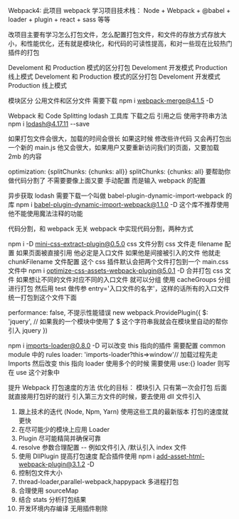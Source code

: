 Webpack4:
此项目 webpack 学习项目技术栈： Node + Webpack + @babel + loader + plugin + react + sass 等等

改项目主要有学习怎么打包文件，怎么配置打包文件，和文件的存放方式存放大小，和性能优化，还有就是模块化，和代码的可读性提高，和对一些现在比较热门插件的打包

Develoment 和 Production 模式的区分打包
Develoment 开发模式
Production 线上模式
Develoment 和 Production 模式的区分打包
Develoment 开发模式
Production 线上模式

模块区分 公用文件和区分文件 需要下载 npm i webpack-merge@4.1.5 -D

Webpack 和 Code Splitting
lodash 工具库 下载之后 引用之后 使用字符串方法
npm i lodash@4.17.11 --save

如果打包文件会很大，加载的时间会很长 如果这时候 修改些许代码 又会再打包出一个新的 main.js 他又会很大，如果用户又要重新访问我们的页面，又要加载 2mb 的内容

optimization: {splitChunks: {chunks: all}} splitChunks: {chunks: all} 要帮助你做代码分割了 不需要要像上面又要 手动配置 而是输入 webpack 的配置

异步获取 lodash 需要下载一个叫做 babel-plugin-dynamic-import-webpack 的库
npm i babel-plugin-dynamic-import-webpack@1.1.0 -D 这个库不推荐使用 他不能使用魔法注释的功能

代码分割，和 webpack 无关
webpack 中实现代码分割，两种方式

npm i -D mini-css-extract-plugin@0.5.0
css 文件分割 css 文件走 filename 配置 如果页面被直接引用 他必定是入口文件 如果他是间接被引入的文件 他就走 chunkFilename 文件配置 这个 css 插件默认会把两个文件打包到一个 main.css 文件中
npm i optimize-css-assets-webpack-plugin@5.0.1 -D 合并打包 css 文件
如果想让不同的文件对应不同的入口文件 就可以分组 使用 cacheGroups 分组进行打包 然后用 test 做传参 entry='入口文件的名字'，这样的话所有的入口文件统一打包到这个文件下面

performance: false, 不提示性能错误
new webpack.ProvidePlugin({
$: 'jquery', // 如果我的一个模块中使用了 $ 这个字符串我就会在模块里自动的帮你引入 jquery
})

npm i imports-loader@0.8.0 -D 可以改变 this 指向的插件 需要配置 common module 中的 rules
loader: 'imports-loader?this=>window'// 加载过程先走 Imports 然后改变 this 指向
loader 使用多个的时候 需要使用 use:{} loader 则写在 use 这个对象中

提升 Webpack 打包速度的方法
优化的目标： 模块引入 只有第一次会打包 后面就直接用打包好的就行 引入第三方文件的时候，要去使用 dll 文件引入

1. 跟上技术的迭代 (Node, Npm, Yarn) 使用这些工具的最新版本 打包的速度就更快
2. 在尽可能少的模块上应用 Loader
3. Plugin 尽可能精简并确保可靠
4. resolve 参数合理配置 -- 例如文件引入 /默认引入 index 文件
5. 使用 DllPlugin 提高打包速度 配合插件使用 npm i add-asset-html-webpack-plugin@3.1.2 -D
6. 控制包文件大小
7. thread-loader,parallel-webpack,happypack 多进程打包
8. 合理使用 sourceMap
9. 结合 stats 分析打包结果
10. 开发环境内存编译 无用插件剔除
